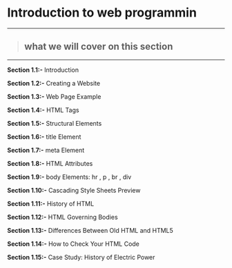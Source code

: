 # Introduction to web programmin
---

> ## what we will cover on this section


---

**Section 1.1:-** Introduction

**Section 1.2:-** Creating a Website

**Section 1.3:-** Web Page Example

**Section 1.4:-** HTML Tags

**Section 1.5:-** Structural Elements

**Section 1.6:-** title Element

**Section 1.7:-** meta Element

**Section 1.8:-** HTML Attributes

**Section 1.9:-** body Elements: hr , p , br , div

**Section 1.10:-** Cascading Style Sheets Preview

**Section 1.11:-** History of HTML

**Section 1.12:-** HTML Governing Bodies

**Section 1.13:-** Differences Between Old HTML and HTML5

**Section 1.14:-** How to Check Your HTML Code

**Section 1.15:-** Case Study: History of Electric Power





